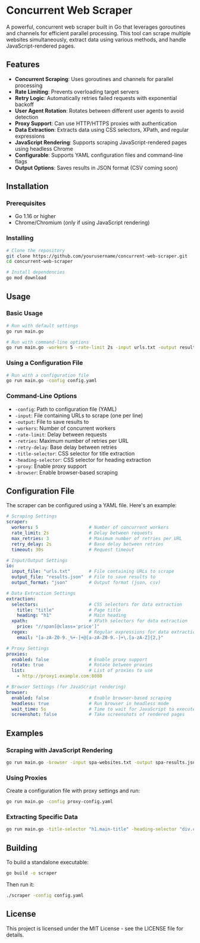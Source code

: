 # Concurrent Web Scraper

A powerful, concurrent web scraper built in Go that leverages goroutines and channels for efficient parallel processing. This tool can scrape multiple websites simultaneously, extract data using various methods, and handle JavaScript-rendered pages.

## Features

- **Concurrent Scraping**: Uses goroutines and channels for parallel processing
- **Rate Limiting**: Prevents overloading target servers
- **Retry Logic**: Automatically retries failed requests with exponential backoff
- **User Agent Rotation**: Rotates between different user agents to avoid detection
- **Proxy Support**: Can use HTTP/HTTPS proxies with authentication
- **Data Extraction**: Extracts data using CSS selectors, XPath, and regular expressions
- **JavaScript Rendering**: Supports scraping JavaScript-rendered pages using headless Chrome
- **Configurable**: Supports YAML configuration files and command-line flags
- **Output Options**: Saves results in JSON format (CSV coming soon)

## Installation

### Prerequisites

- Go 1.16 or higher
- Chrome/Chromium (only if using JavaScript rendering)

### Installing

```bash
# Clone the repository
git clone https://github.com/yourusername/concurrent-web-scraper.git
cd concurrent-web-scraper

# Install dependencies
go mod download
```

## Usage

### Basic Usage

```bash
# Run with default settings
go run main.go

# Run with command-line options
go run main.go -workers 5 -rate-limit 2s -input urls.txt -output results.json
```

### Using a Configuration File

```bash
# Run with a configuration file
go run main.go -config config.yaml
```

### Command-Line Options

- `-config`: Path to configuration file (YAML)
- `-input`: File containing URLs to scrape (one per line)
- `-output`: File to save results to
- `-workers`: Number of concurrent workers
- `-rate-limit`: Delay between requests
- `-retries`: Maximum number of retries per URL
- `-retry-delay`: Base delay between retries
- `-title-selector`: CSS selector for title extraction
- `-heading-selector`: CSS selector for heading extraction
- `-proxy`: Enable proxy support
- `-browser`: Enable browser-based scraping

## Configuration File

The scraper can be configured using a YAML file. Here's an example:

```yaml
# Scraping Settings
scraper:
  workers: 5                   # Number of concurrent workers
  rate_limit: 2s               # Delay between requests
  max_retries: 3               # Maximum number of retries per URL
  retry_delay: 2s              # Base delay between retries
  timeout: 30s                 # Request timeout

# Input/Output Settings
io:
  input_file: "urls.txt"       # File containing URLs to scrape
  output_file: "results.json"  # File to save results to
  output_format: "json"        # Output format (json, csv)

# Data Extraction Settings
extraction:
  selectors:                   # CSS selectors for data extraction
    title: "title"             # Page title
    heading: "h1"              # Main heading
  xpath:                       # XPath selectors for data extraction
    price: "//span[@class='price']"
  regex:                       # Regular expressions for data extraction
    email: "[a-zA-Z0-9._%+-]+@[a-zA-Z0-9.-]+\.[a-zA-Z]{2,}"

# Proxy Settings
proxies:
  enabled: false               # Enable proxy support
  rotate: true                 # Rotate between proxies
  list:                        # List of proxies to use
    - http://proxy1.example.com:8080

# Browser Settings (for JavaScript rendering)
browser:
  enabled: false               # Enable browser-based scraping
  headless: true               # Run browser in headless mode
  wait_time: 5s                # Time to wait for JavaScript to execute
  screenshot: false            # Take screenshots of rendered pages
```

## Examples

### Scraping with JavaScript Rendering

```bash
go run main.go -browser -input spa-websites.txt -output spa-results.json
```

### Using Proxies

Create a configuration file with proxy settings and run:

```bash
go run main.go -config proxy-config.yaml
```

### Extracting Specific Data

```bash
go run main.go -title-selector "h1.main-title" -heading-selector "div.content h2"
```

## Building

To build a standalone executable:

```bash
go build -o scraper
```

Then run it:

```bash
./scraper -config config.yaml
```

## License

This project is licensed under the MIT License - see the LICENSE file for details.